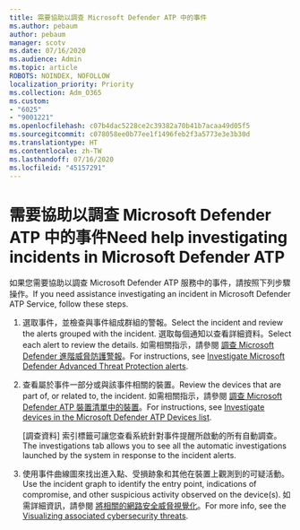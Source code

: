 ```yaml
---
title: 需要協助以調查 Microsoft Defender ATP 中的事件
ms.author: pebaum
author: pebaum
manager: scotv
ms.date: 07/16/2020
ms.audience: Admin
ms.topic: article
ROBOTS: NOINDEX, NOFOLLOW
localization_priority: Priority
ms.collection: Adm_O365
ms.custom:
- "6025"
- "9001221"
ms.openlocfilehash: c07b4dac5228ce2c39382a70b41b7acaa49d05f5
ms.sourcegitcommit: c078058ee0b77ee1f1496feb2f3a5773e3e3b30d
ms.translationtype: HT
ms.contentlocale: zh-TW
ms.lasthandoff: 07/16/2020
ms.locfileid: "45157291"
---
```

# <a name="need-help-investigating-incidents-in-microsoft-defender-atp"></a><span data-ttu-id="93bc6-102">需要協助以調查 Microsoft Defender ATP 中的事件</span><span class="sxs-lookup"><span data-stu-id="93bc6-102">Need help investigating incidents in Microsoft Defender ATP</span></span>

<span data-ttu-id="93bc6-103">如果您需要協助以調查 Microsoft Defender ATP 服務中的事件，請按照下列步驟操作。</span><span class="sxs-lookup"><span data-stu-id="93bc6-103">If you need assistance investigating an incident in Microsoft Defender ATP Service, follow these steps.</span></span>

1. <span data-ttu-id="93bc6-104">選取事件，並檢查與事件組成群組的警報。</span><span class="sxs-lookup"><span data-stu-id="93bc6-104">Select the incident and review the alerts grouped with the incident.</span></span> <span data-ttu-id="93bc6-105">選取每個通知以查看詳細資料。</span><span class="sxs-lookup"><span data-stu-id="93bc6-105">Select each alert to review the details.</span></span> <span data-ttu-id="93bc6-106">如需相關指示，請參閱 [調查 Microsoft Defender 進階威脅防護警報](https://docs.microsoft.com/windows/security/threat-protection/microsoft-defender-atp/investigate-alerts)。</span><span class="sxs-lookup"><span data-stu-id="93bc6-106">For instructions, see [Investigate Microsoft Defender Advanced Threat Protection alerts](https://docs.microsoft.com/windows/security/threat-protection/microsoft-defender-atp/investigate-alerts).</span></span>
2. <span data-ttu-id="93bc6-107">查看屬於事件一部分或與該事件相關的裝置。</span><span class="sxs-lookup"><span data-stu-id="93bc6-107">Review the devices that are part of, or related to, the incident.</span></span> <span data-ttu-id="93bc6-108">如需相關指示，請參閱 [調查 Microsoft Defender ATP 裝置清單中的裝置](https://docs.microsoft.com/windows/security/threat-protection/microsoft-defender-atp/investigate-machines)。</span><span class="sxs-lookup"><span data-stu-id="93bc6-108">For instructions, see [Investigate devices in the Microsoft Defender ATP Devices list](https://docs.microsoft.com/windows/security/threat-protection/microsoft-defender-atp/investigate-machines).</span></span><br/>
 
    <span data-ttu-id="93bc6-109">[調查資料] 索引標籤可讓您查看系統針對事件提醒所啟動的所有自動調查。</span><span class="sxs-lookup"><span data-stu-id="93bc6-109">The investigations tab allows you to see all the automatic investigations launched by the system in response to the incident alerts.</span></span>
3. <span data-ttu-id="93bc6-110">使用事件曲線圖來找出進入點、受損跡象和其他在裝置上觀測到的可疑活動。</span><span class="sxs-lookup"><span data-stu-id="93bc6-110">Use the incident graph to identify the entry point, indications of compromise, and other suspicious activity observed on the device(s).</span></span> <span data-ttu-id="93bc6-111">如需詳細資訊，請參閱 [將相關的網路安全威脅視覺化](https://docs.microsoft.com/windows/security/threat-protection/microsoft-defender-atp/investigate-incidents#visualizing-associated-cybersecurity-threats)。</span><span class="sxs-lookup"><span data-stu-id="93bc6-111">For more info, see the [Visualizing associated cybersecurity threats](https://docs.microsoft.com/windows/security/threat-protection/microsoft-defender-atp/investigate-incidents#visualizing-associated-cybersecurity-threats).</span></span>  